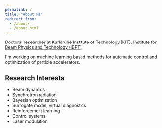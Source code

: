 ```yaml
---
permalink: /
title: "About Me"
redirect_from: 
  - /about/
  - /about.html
---
```


Doctoral researcher at Karlsruhe Institute of Technology (KIT), [Institute for Beam Physics and Technology (IBPT)](https://www.ibpt.kit.edu/).

I'm working on machine learning based methods for automatic control and optimization of particle accelerators.

## Research Interests

- Beam dynamics
- Synchrotron radiation
- Bayesian optimization
- Surrogate model, virtual diagnostics
- Reinforcement learning
- Control systems
- Laser modulation
